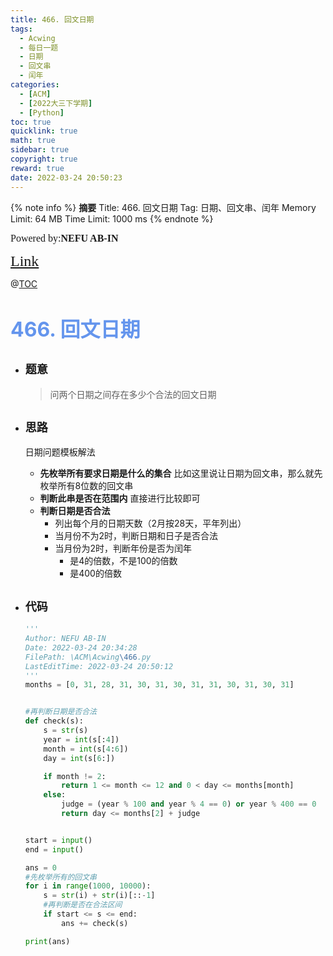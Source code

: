 ```yaml
---
title: 466. 回文日期
tags:
  - Acwing
  - 每日一题
  - 日期
  - 回文串
  - 闰年
categories:
  - [ACM]
  - [2022大三下学期]
  - [Python]
toc: true
quicklink: true
math: true
sidebar: true
copyright: true
reward: true
date: 2022-03-24 20:50:23
---
```



{% note info %}
**摘要**
Title: 466. 回文日期
Tag: 日期、回文串、闰年
Memory Limit: 64 MB
Time Limit: 1000 ms
{% endnote %}
<!-- more -->

<font size=3 face=楷体>Powered by:**NEFU AB-IN**</font>

<font color=#FFA500 size=5 face=楷体>[Link](https://www.acwing.com/problem/content/468/)</font>

@[TOC](文章目录)

# <font color=#6495ED size=6>466. 回文日期</font>

* ## <font size=4 face=粗体>题意</font>

  >问两个日期之间存在多少个合法的回文日期

* ## <font size=4 face=粗体>思路</font>

  日期问题模板解法
    * **先枚举所有要求日期是什么的集合**
      比如这里说让日期为回文串，那么就先枚举所有8位数的回文串
    * **判断此串是否在范围内**
      直接进行比较即可
    * **判断日期是否合法**
      * 列出每个月的日期天数（2月按28天，平年列出）
      * 当月份不为2时，判断日期和日子是否合法
      * 当月份为2时，判断年份是否为闰年
        * 是4的倍数，不是100的倍数
        * 是400的倍数

* ## <font size=4 face=粗体>代码</font>

  ```python
  '''
  Author: NEFU AB-IN
  Date: 2022-03-24 20:34:28
  FilePath: \ACM\Acwing\466.py
  LastEditTime: 2022-03-24 20:50:12
  '''
  months = [0, 31, 28, 31, 30, 31, 30, 31, 31, 30, 31, 30, 31]


  #再判断日期是否合法
  def check(s):
      s = str(s)
      year = int(s[:4])
      month = int(s[4:6])
      day = int(s[6:])

      if month != 2:
          return 1 <= month <= 12 and 0 < day <= months[month]
      else:
          judge = (year % 100 and year % 4 == 0) or year % 400 == 0
          return day <= months[2] + judge


  start = input()
  end = input()

  ans = 0
  #先枚举所有的回文串
  for i in range(1000, 10000):
      s = str(i) + str(i)[::-1]
      #再判断是否在合法区间
      if start <= s <= end:
          ans += check(s)

  print(ans)
  ```